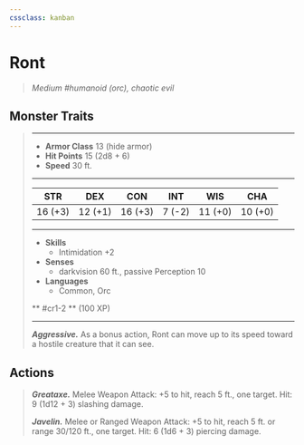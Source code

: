 ```yaml
---
cssclass: kanban
---
```


# Ront
>*Medium #humanoid (orc), chaotic evil*
## Monster Traits
>___
>- **Armor Class** 13 (hide armor)
>- **Hit Points** 15 (2d8 + 6)
>- **Speed** 30 ft.
>___
>|STR|DEX|CON|INT|WIS|CHA|
>|:---:|:---:|:---:|:---:|:---:|:---:|
>|16 (+3)|12 (+1)|16 (+3)|7 (-2)|11 (+0)|10 (+0)|
>___
>- **Skills**
>	 - Intimidation +2
>- **Senses**
>	 - darkvision 60 ft., passive Perception 10
>- **Languages**
>	 - Common, Orc
>
> ** #cr1-2 ** (100 XP)
>___
>***Aggressive.*** As a bonus action, Ront can move up to its speed toward a hostile creature that it can see.  
>
## Actions
>***Greataxe.*** Melee Weapon Attack: +5 to hit, reach 5 ft., one target. Hit: 9 (1d12 + 3) slashing damage.  
>
>***Javelin.*** Melee  or Ranged Weapon Attack: +5 to hit, reach 5 ft. or range 30/120 ft., one target. Hit: 6 (1d6 + 3) piercing damage.